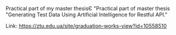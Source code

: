 Practical part of my master thesisЄ "Practical part of master thesis "Generating
Test Data Using Artificial Intelligence for Restful API."

Link: https://ztu.edu.ua/site/graduation-works-view?id=10558510

